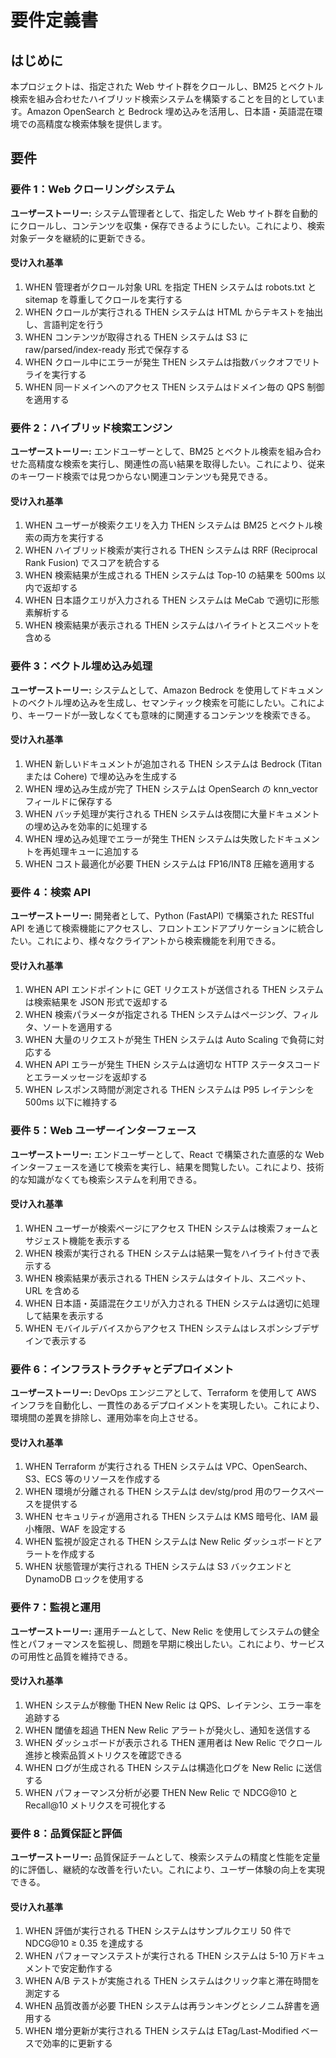 # 要件定義書

## はじめに

本プロジェクトは、指定された Web サイト群をクロールし、BM25 とベクトル検索を組み合わせたハイブリッド検索システムを構築することを目的としています。Amazon OpenSearch と Bedrock 埋め込みを活用し、日本語・英語混在環境での高精度な検索体験を提供します。

## 要件

### 要件 1：Web クローリングシステム

**ユーザーストーリー:** システム管理者として、指定した Web サイト群を自動的にクロールし、コンテンツを収集・保存できるようにしたい。これにより、検索対象データを継続的に更新できる。

#### 受け入れ基準

1. WHEN 管理者がクロール対象 URL を指定 THEN システムは robots.txt と sitemap を尊重してクロールを実行する
2. WHEN クロールが実行される THEN システムは HTML からテキストを抽出し、言語判定を行う
3. WHEN コンテンツが取得される THEN システムは S3 に raw/parsed/index-ready 形式で保存する
4. WHEN クロール中にエラーが発生 THEN システムは指数バックオフでリトライを実行する
5. WHEN 同一ドメインへのアクセス THEN システムはドメイン毎の QPS 制御を適用する

### 要件 2：ハイブリッド検索エンジン

**ユーザーストーリー:** エンドユーザーとして、BM25 とベクトル検索を組み合わせた高精度な検索を実行し、関連性の高い結果を取得したい。これにより、従来のキーワード検索では見つからない関連コンテンツも発見できる。

#### 受け入れ基準

1. WHEN ユーザーが検索クエリを入力 THEN システムは BM25 とベクトル検索の両方を実行する
2. WHEN ハイブリッド検索が実行される THEN システムは RRF (Reciprocal Rank Fusion) でスコアを統合する
3. WHEN 検索結果が生成される THEN システムは Top-10 の結果を 500ms 以内で返却する
4. WHEN 日本語クエリが入力される THEN システムは MeCab で適切に形態素解析する
5. WHEN 検索結果が表示される THEN システムはハイライトとスニペットを含める

### 要件 3：ベクトル埋め込み処理

**ユーザーストーリー:** システムとして、Amazon Bedrock を使用してドキュメントのベクトル埋め込みを生成し、セマンティック検索を可能にしたい。これにより、キーワードが一致しなくても意味的に関連するコンテンツを検索できる。

#### 受け入れ基準

1. WHEN 新しいドキュメントが追加される THEN システムは Bedrock (Titan または Cohere) で埋め込みを生成する
2. WHEN 埋め込み生成が完了 THEN システムは OpenSearch の knn_vector フィールドに保存する
3. WHEN バッチ処理が実行される THEN システムは夜間に大量ドキュメントの埋め込みを効率的に処理する
4. WHEN 埋め込み処理でエラーが発生 THEN システムは失敗したドキュメントを再処理キューに追加する
5. WHEN コスト最適化が必要 THEN システムは FP16/INT8 圧縮を適用する

### 要件 4：検索 API

**ユーザーストーリー:** 開発者として、Python (FastAPI) で構築された RESTful API を通じて検索機能にアクセスし、フロントエンドアプリケーションに統合したい。これにより、様々なクライアントから検索機能を利用できる。

#### 受け入れ基準

1. WHEN API エンドポイントに GET リクエストが送信される THEN システムは検索結果を JSON 形式で返却する
2. WHEN 検索パラメータが指定される THEN システムはページング、フィルタ、ソートを適用する
3. WHEN 大量のリクエストが発生 THEN システムは Auto Scaling で負荷に対応する
4. WHEN API エラーが発生 THEN システムは適切な HTTP ステータスコードとエラーメッセージを返却する
5. WHEN レスポンス時間が測定される THEN システムは P95 レイテンシを 500ms 以下に維持する

### 要件 5：Web ユーザーインターフェース

**ユーザーストーリー:** エンドユーザーとして、React で構築された直感的な Web インターフェースを通じて検索を実行し、結果を閲覧したい。これにより、技術的な知識がなくても検索システムを利用できる。

#### 受け入れ基準

1. WHEN ユーザーが検索ページにアクセス THEN システムは検索フォームとサジェスト機能を表示する
2. WHEN 検索が実行される THEN システムは結果一覧をハイライト付きで表示する
3. WHEN 検索結果が表示される THEN システムはタイトル、スニペット、URL を含める
4. WHEN 日本語・英語混在クエリが入力される THEN システムは適切に処理して結果を表示する
5. WHEN モバイルデバイスからアクセス THEN システムはレスポンシブデザインで表示する

### 要件 6：インフラストラクチャとデプロイメント

**ユーザーストーリー:** DevOps エンジニアとして、Terraform を使用して AWS インフラを自動化し、一貫性のあるデプロイメントを実現したい。これにより、環境間の差異を排除し、運用効率を向上させる。

#### 受け入れ基準

1. WHEN Terraform が実行される THEN システムは VPC、OpenSearch、S3、ECS 等のリソースを作成する
2. WHEN 環境が分離される THEN システムは dev/stg/prod 用のワークスペースを提供する
3. WHEN セキュリティが適用される THEN システムは KMS 暗号化、IAM 最小権限、WAF を設定する
4. WHEN 監視が設定される THEN システムは New Relic ダッシュボードとアラートを作成する
5. WHEN 状態管理が実行される THEN システムは S3 バックエンドと DynamoDB ロックを使用する

### 要件 7：監視と運用

**ユーザーストーリー:** 運用チームとして、New Relic を使用してシステムの健全性とパフォーマンスを監視し、問題を早期に検出したい。これにより、サービスの可用性と品質を維持できる。

#### 受け入れ基準

1. WHEN システムが稼働 THEN New Relic は QPS、レイテンシ、エラー率を追跡する
2. WHEN 閾値を超過 THEN New Relic アラートが発火し、通知を送信する
3. WHEN ダッシュボードが表示される THEN 運用者は New Relic でクロール進捗と検索品質メトリクスを確認できる
4. WHEN ログが生成される THEN システムは構造化ログを New Relic に送信する
5. WHEN パフォーマンス分析が必要 THEN New Relic で NDCG@10 と Recall@10 メトリクスを可視化する

### 要件 8：品質保証と評価

**ユーザーストーリー:** 品質保証チームとして、検索システムの精度と性能を定量的に評価し、継続的な改善を行いたい。これにより、ユーザー体験の向上を実現できる。

#### 受け入れ基準

1. WHEN 評価が実行される THEN システムはサンプルクエリ 50 件で NDCG@10 ≥ 0.35 を達成する
2. WHEN パフォーマンステストが実行される THEN システムは 5-10 万ドキュメントで安定動作する
3. WHEN A/B テストが実施される THEN システムはクリック率と滞在時間を測定する
4. WHEN 品質改善が必要 THEN システムは再ランキングとシノニム辞書を適用する
5. WHEN 増分更新が実行される THEN システムは ETag/Last-Modified ベースで効率的に更新する
